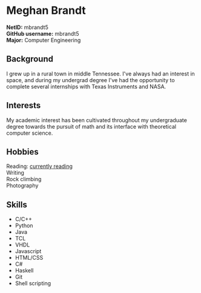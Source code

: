 # Meghan Brandt
**NetID:** mbrandt5\
**GitHub username:** mbrandt5\
**Major:** Computer Engineering

## Background
I grew up in a rural town in middle Tennessee. I've always had an interest in space, and during my undergrad degree I've had the opportunity to complete several internships with Texas Instruments and NASA.

## Interests
My academic interest has been cultivated throughout my undergraduate degree towards the pursuit of math and its interface with theoretical computer science.

## Hobbies
Reading: [currently reading](www.brandonsanderson.com/the-stormlight-archive-series) \
Writing \
Rock climbing \
Photography

## Skills
* C/C++
* Python
* Java
* TCL
* VHDL
* Javascript
* HTML/CSS
* C#
* Haskell
* Git
* Shell scripting

